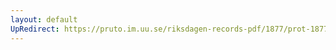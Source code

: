 ```yaml
---
layout: default
UpRedirect: https://pruto.im.uu.se/riksdagen-records-pdf/1877/prot-1877--ak--010/prot-1877--ak--010_020.pdf
---
```

